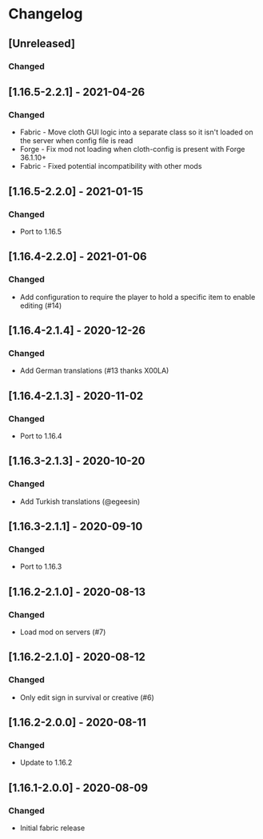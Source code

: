 # Changelog

## [Unreleased]
### Changed
## [1.16.5-2.2.1] - 2021-04-26
### Changed
- Fabric - Move cloth GUI logic into a separate class so it isn't loaded on the server when config file is read
- Forge - Fix mod not loading when cloth-config is present with Forge 36.1.10+
- Fabric - Fixed potential incompatibility with other mods

## [1.16.5-2.2.0] - 2021-01-15
### Changed
- Port to 1.16.5

## [1.16.4-2.2.0] - 2021-01-06
### Changed
- Add configuration to require the player to hold a specific item to enable editing (#14)

## [1.16.4-2.1.4] - 2020-12-26
### Changed
- Add German translations (#13 thanks X00LA)

## [1.16.4-2.1.3] - 2020-11-02
### Changed
- Port to 1.16.4

## [1.16.3-2.1.3] - 2020-10-20
### Changed
- Add Turkish translations (@egeesin)

## [1.16.3-2.1.1] - 2020-09-10
### Changed
- Port to 1.16.3

## [1.16.2-2.1.0] - 2020-08-13
### Changed
- Load mod on servers (#7)

## [1.16.2-2.1.0] - 2020-08-12
### Changed
- Only edit sign in survival or creative (#6)

## [1.16.2-2.0.0] - 2020-08-11
### Changed
- Update to 1.16.2

## [1.16.1-2.0.0] - 2020-08-09
### Changed
- Initial fabric release
